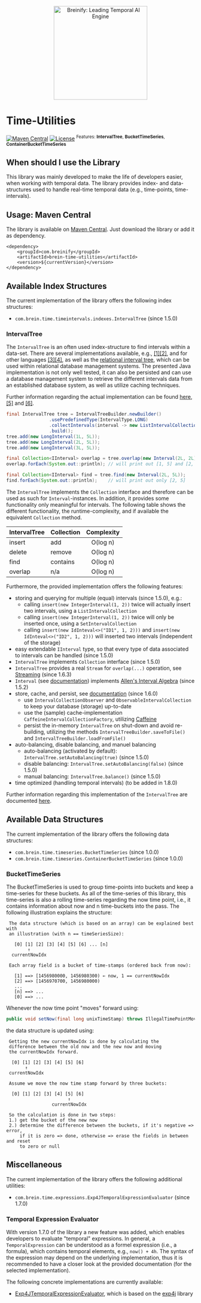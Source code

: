 <!--
  Title: Breinify Time-Utilities (e.g., IntervalTree, BucketTimeSeries)
  Description: Java library containing data- and index-structures to deal with (temporal) problems, e.g., IntervalTree, BucketTimeSeries.
  Author: breinify
  -->

<p align="center">
  <img src="https://www.breinify.com/img/Breinify_logo.png" alt="Breinify: Leading Temporal AI Engine" width="250">
</p>

# Time-Utilities 
[![Maven Central](https://maven-badges.herokuapp.com/maven-central/com.breinify/brein-time-utilities/badge.svg)](https://maven-badges.herokuapp.com/maven-central/com.breinify/brein-time-utilities)
[![License](https://img.shields.io/badge/License-Apache%202.0-blue.svg)](https://opensource.org/licenses/Apache-2.0)
<sup>Features: **IntervalTree**, **BucketTimeSeries**, **ContainerBucketTimeSeries**</sup>

## When should I use the Library
This library was mainly developed to make the life of developers easier, when working with temporal data.
The library provides index- and data-structures used to handle real-time temporal data (e.g., time-points, time-intervals).

## Usage: Maven Central

The library is available on [Maven Central](https://mvnrepository.com/artifact/com.breinify/brein-time-utilities). Just 
download the library or add it as dependency.

```pom
<dependency>
    <groupId>com.breinify</groupId>
    <artifactId>brein-time-utilities</artifactId>
    <version>${currentVersion}</version>
</dependency>
```

## Available Index Structures
The current implementation of the library offers the following index structures:
- `com.brein.time.timeintervals.indexes.IntervalTree` (since 1.5.0)

### IntervalTree
The `IntervalTree` is an often used index-structure to find intervals within a data-set. There 
are several implementations available, e.g., [[1]](https://github.com/kevinjdolan/intervaltree)[[2]](https://github.com/search?l=Java&p=1&q=intervaltree&type=Repositories&utf8=%E2%9C%93), and for 
other languages [[3]](https://github.com/chaimleib/intervaltree)[[4]](http://code.google.com/p/intervaltree/), 
as well as the [relational interval tree](http://blogs.solidq.com/en/sqlserver/static-relational-interval-tree/), 
which can be used within relational database management systems. The presented Java implementation 
is not only well tested, it can also be persisted and can use a database management system to retrieve the different 
intervals data from an established database system, as well as utilize caching techniques.

Further information regarding the actual implementation can be found [here](docs/README.md), [[5]](http://www.geeksforgeeks.org/interval-tree/)
and [[6]](http://www.davismol.net/2016/02/07/data-structures-augmented-interval-tree-to-search-for-interval-overlapping/).

```java
final IntervalTree tree = IntervalTreeBuilder.newBuilder()
                .usePredefinedType(IntervalType.LONG)
                .collectIntervals(interval -> new ListIntervalCollection())
                .build();
tree.add(new LongInterval(1L, 5L));
tree.add(new LongInterval(2L, 5L));
tree.add(new LongInterval(3L, 5L));

final Collection<IInterval> overlap = tree.overlap(new Interval(2L, 2L));
overlap.forEach(System.out::println); // will print out [1, 5] and [2, 5]

final Collection<IInterval> find = tree.find(new Interval(2L, 5L));
find.forEach(System.out::println);    // will print out only [2, 5]
```

The `IntervalTree` implements the `Collection` interface and therefore can be used as such for `Interval`-instances.
In addition, it provides some functionality only meaningful for intervals. The following table shows the different 
functionality, the runtime-complexity, and if available the equivalent `Collection` method.

| IntervalTree          |  Collection           |  Complexity  |
| --------------------- | --------------------- |:------------:|
| insert                | add                   | O(log n)     |
| delete                | remove                | O(log n)     |
| find                  | contains              | O(log n)     |
| overlap               | n/a                   | O(log n)     |

Furthermore, the provided implementation offers the following features:

- storing and querying for multiple (equal) intervals (since 1.5.0), e.g.:
  - calling `insert(new IntegerInterval(1, 2))` twice will actually insert two intervals, using a `ListIntervalCollection`
  - calling `insert(new IntegerInterval(1, 2))` twice will only be inserted once, using a `SetIntervalCollection`
  - calling `insert(new IdInteval<>("ID1", 1, 2)))` and `insert(new IdInteval<>("ID2", 1, 2)))` will inserted two intervals (independent of the storage)
- easy extendable `IInterval` type, so that every type of data associated to intervals can be handled (since 1.5.0)
- `IntervalTree` implements `Collection` interface (since 1.5.0)
- `IntervalTree` provides a real `Stream` for `overlap(...)` operation, see [Streaming](docs/Streaming.md) (since 1.6.3)
- `Interval` (see [documentation](docs/Interval.md)) implements [Allen's Interval Algebra](https://en.wikipedia.org/wiki/Allen's_interval_algebra) (since 1.5.2)
- store, cache, and persist, see [documentation](docs/StoreCachePersist.md) (since 1.6.0)
  - use `IntervalCollectionObserver` and `ObservableIntervalCollection` to keep your database (storage) up-to-date
  - use the (sample) cache-implementation `CaffeineIntervalCollectionFactory`, utilizing [Caffeine](https://github.com/ben-manes/caffeine)
  - persist the in-memory `IntervalTree` on shut-down and avoid re-building, utilizing the methods `IntervalTreeBuilder.saveToFile()` and `IntervalTreeBuilder.loadFromFile()`
- auto-balancing, disable balancing, and manuel balancing
  - auto-balancing (activated by default): `IntervalTree.setAutoBalancing(true)` (since 1.5.0)
  - disable balancing: `IntervalTree.setAutoBalancing(false)` (since 1.5.0)
  - manual balancing: `IntervalTree.balance()`  (since 1.5.0)
- time optimized (handling temporal intervals) (to be added in 1.8.0)

Further information regarding this implementation of the `IntervalTree` are documented [here](docs/README.md).

## Available Data Structures
The current implementation of the library offers the following data structures:
- `com.brein.time.timeseries.BucketTimeSeries` (since 1.0.0)
- `com.brein.time.timeseries.ContainerBucketTimeSeries` (since 1.0.0)

### BucketTimeSeries
The BucketTimeSeries is used to group time-points into buckets and keep a time-series
for these buckets. As all of the time-series of this library, this time-series is also
a rolling time-series regarding the now time point, i.e., it contains information about
now and n time-buckets into the pass. The following illustration explains the structure:

```
 The data structure (which is based on an array) can be explained best with
 an illustration (with n == timeSeriesSize):

   [0] [1] [2] [3] [4] [5] [6] ... [n]
        ↑
  currentNowIdx

 Each array field is a bucket of time-stamps (ordered back from now):

   [1] ==> [1456980000, 1456980300) ← now, 1 == currentNowIdx
   [2] ==> [1456970700, 1456980000)
   ...
   [n] ==> ...
   [0] ==> ...
```

Whenever the now time point "moves" forward using:

```java
public void setNow(final long unixTimeStamp) throws IllegalTimePointMovement
```

the data structure is updated using:

```
 Getting the new currentNowIdx is done by calculating the
 difference between the old now and the new now and moving
 the currentNowIdx forward.

  [0] [1] [2] [3] [4] [5] [6]
       ↑
 currentNowIdx

 Assume we move the now time stamp forward by three buckets:

  [0] [1] [2] [3] [4] [5] [6]
                       ↑
                 currentNowIdx

 So the calculation is done in two steps:
 1.) get the bucket of the new now
 2.) determine the difference between the buckets, if it's negative => error,
     if it is zero => done, otherwise => erase the fields in between and reset
     to zero or null
```

## Miscellaneous
The current implementation of the library offers the following additional utilities:
- `com.brein.time.expressions.Exp4JTemporalExpressionEvaluator` (since 1.7.0)

### Temporal Expression Evaluator
With version 1.7.0 of the library a new feature was added, which enables developers to evaluate "temporal" expressions. 
In general, a `TemporalExpression` can be understood as a formel expression (i.e., a formula), which contains temporal 
elements, e.g., `now() + 4h`. The syntax of the expression may depend on the underlying implementation, thus it is 
recommended to have a closer look at the provided documentation (for the selected implementation).

The following concrete implementations are currently available:
- [Exp4JTemporalExpressionEvaluator](docs/Exp4JTemporalExpressionEvaluator.md), which is based on the [exp4j](https://github.com/fasseg/exp4j) library

